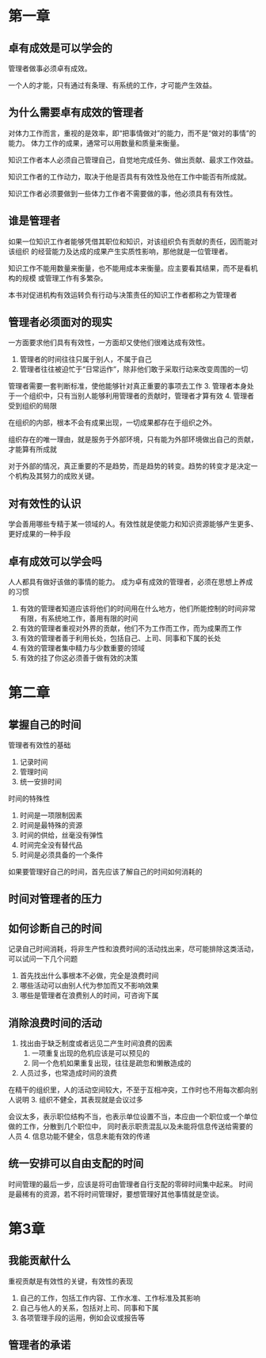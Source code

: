 # 第一章
## 卓有成效是可以学会的
管理者做事必须卓有成效。

一个人的才能，只有通过有条理、有系统的工作，才可能产生效益。

## 为什么需要卓有成效的管理者
对体力工作而言，重视的是效率，即“把事情做对”的能力，而不是“做对的事情”的能力。
体力工作的成果，通常可以用数量和质量来衡量。

知识工作者本人必须自己管理自己，自觉地完成任务、做出贡献、最求工作效益。

知识工作者的工作动力，取决于他是否具有有效性及他在工作中能否有所成就。

知识工作者必须要做到一些体力工作者不需要做的事，他必须具有有效性。

## 谁是管理者
如果一位知识工作者能够凭借其职位和知识，对该组织负有贡献的责任，因而能对该组织
的经营能力及达成的成果产生实质性影响，那他就是一位管理者。

知识工作不能用数量来衡量，也不能用成本来衡量。应主要看其结果，而不是看机构的规模
或管理工作有多繁杂。

本书对促进机构有效运转负有行动与决策责任的知识工作者都称之为管理者

## 管理者必须面对的现实
一方面要求他们具有有效性，一方面却又使他们很难达成有效性。
1. 管理者的时间往往只属于别人，不属于自己
2. 管理者往往被迫忙于“日常运作”，除非他们敢于采取行动来改变周围的一切

管理者需要一套判断标准，使他能够针对真正重要的事项去工作
3. 管理者本身处于一个组织中，只有当别人能够利用管理者的贡献时，管理者才算有效
4. 管理者受到组织的局限

在组织的内部，根本不会有成果出现，一切成果都存在于组织之外。

组织存在的唯一理由，就是服务于外部环境，只有能为外部环境做出自己的贡献，才能算有所成就

对于外部的情况，真正重要的不是趋势，而是趋势的转变。趋势的转变才是决定一个机构及其努力的成败关键。

## 对有效性的认识
学会善用哪些专精于某一领域的人。有效性就是使能力和知识资源能够产生更多、更好成果的一种手段
## 卓有成效可以学会吗
人人都具有做好该做的事情的能力。
成为卓有成效的管理者，必须在思想上养成的习惯
1. 有效的管理者知道应该将他们的时间用在什么地方，他们所能控制的时间非常有限，有系统地工作，善用有限的时间
2. 有效的管理者重视对外界的贡献，他们不为工作而工作，而为成果而工作
3. 有效的管理者善于利用长处，包括自己、上司、同事和下属的长处
4. 有效的管理者集中精力与少数重要的领域
5. 有效的挂了你这必须善于做有效的决策

# 第二章
## 掌握自己的时间
管理者有效性的基础
1. 记录时间
2. 管理时间
3. 统一安排时间

时间的特殊性
1. 时间是一项限制因素
2. 时间是最特殊的资源
3. 时间的供给，丝毫没有弹性
4. 时间完全没有替代品
5. 时间是必须具备的一个条件

如果要管理好自己的时间，首先应该了解自己的时间如何消耗的

## 时间对管理者的压力
## 如何诊断自己的时间
记录自己时间消耗，将非生产性和浪费时间的活动找出来，尽可能排除这类活动，可以试问一下几个问题
1. 首先找出什么事根本不必做，完全是浪费时间
2. 哪些活动可以由别人代为参加而又不影响效果
3. 哪些是管理者在浪费别人的时间，可咨询下属
## 消除浪费时间的活动
1. 找出由于缺乏制度或者远见二产生时间浪费的因素
   1. 一项重复出现的危机应该是可以预见的
   2. 同一个危机如果重复出现，往往是疏忽和懒散造成的
2. 人员过多，也常造成时间的浪费

在精干的组织里，人的活动空间较大，不至于互相冲突，工作时也不用每次都向别人说明
3. 组织不健全，其表现就是会议过多

会议太多，表示职位结构不当，也表示单位设置不当，本应由一个职位或一个单位做的工作，分散到几个职位中，
同时表示职责混乱以及未能将信息传送给需要的人员
4. 信息功能不健全，信息未能有效的传递

## 统一安排可以自由支配的时间
时间管理的最后一步，应该是将可由管理者自行支配的零碎时间集中起来。
时间是最稀有的资源，若不将时间管理好，要想管理好其他事情就是空谈。

# 第3章
## 我能贡献什么
重视贡献是有效性的关键，有效性的表现
1. 自己的工作，包括工作内容、工作水准、工作标准及其影响
2. 自己与他人的关系，包括对上司、同事和下属
3. 各项管理手段的运用，例如会议或报告等

## 管理者的承诺

